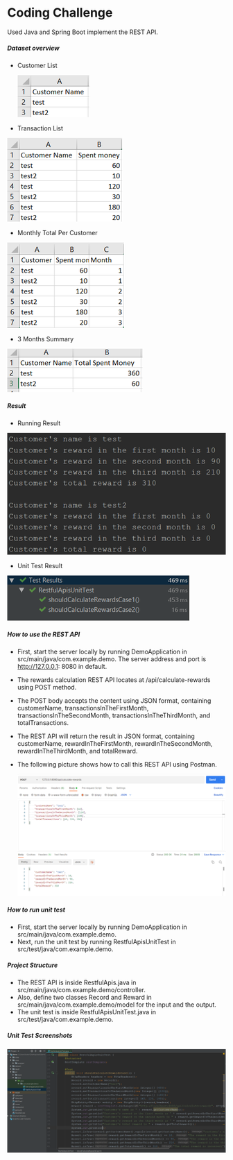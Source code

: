 # Coding Challenge

Used Java and Spring Boot implement the REST API.



##### Dataset overview

* Customer List

  ![image](https://github.com/FosterXia/Coding-Challenge/blob/master/dataset/Customer%20List.PNG)

* Transaction List

![image](https://github.com/FosterXia/Coding-Challenge/blob/master/dataset/Transaction%20List.PNG)

- Monthly Total Per Customer

![image](https://github.com/FosterXia/Coding-Challenge/blob/master/dataset/Monthly%20Total%20Per%20Customer.PNG)

- 3 Months Summary

![image](https://github.com/FosterXia/Coding-Challenge/blob/master/dataset/3%20Months%20Summary.PNG)



##### Result

* Running Result

![image](https://github.com/FosterXia/Coding-Challenge/blob/master/result/result.PNG)

* Unit Test Result

![image](https://github.com/FosterXia/Coding-Challenge/blob/master/result/Unit%20Test%20Result.PNG)



##### How to use the REST API

* First, start the server locally by running DemoApplication in src/main/java/com.example.demo. The server address and port is http://127.0.0.1: 8080 in default. 

* The rewards calculation REST API locates at /api/calculate-rewards using POST method.

* The POST body accepts the content using JSON format, containing customerName, transactionsInTheFirstMonth, transactionsInTheSecondMonth, transactionsInTheThirdMonth, and totalTransactions.

* The REST API will return the result in JSON format, containing customerName, rewardInTheFirstMonth, rewardInTheSecondMonth, rewardInTheThirdMonth, and totalReward.

* The following picture shows how to call this REST API using Postman.

  ![image](https://github.com/FosterXia/Coding-Challenge/blob/master/result/How%20to%20use.PNG)



##### How to run unit test

* First, start the server locally by running DemoApplication in src/main/java/com.example.demo.
* Next, run the unit test by running RestfulApisUnitTest in src/test/java/com.example.demo.



##### Project Structure

* The REST API is inside RestfulApis.java in src/main/java/com.example.demo/controller.
* Also, define two classes Record and Reward in src/main/java/com.example.demo/model for the input and the output.
* The unit test is inside RestfulApisUnitTest.java in src/test/java/com.example.demo.

##### Unit Test Screenshots
![image](https://github.com/FosterXia/Coding-Challenge/blob/master/unit%20test%20screenshots/unit%20test%20screenshot.PNG)


